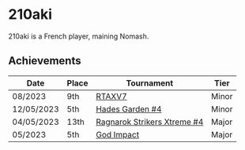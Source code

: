 # 210aki

210aki is a French player, maining Nomash.

## Achievements

|Date|Place|Tournament|Tier|
|-|-|-|-|
| 08/2023 | 9th | [RTAXV7](/inapedia/tournaments/rtaxv/rtaxv7.md) | Minor |
| 12/05/2023 | 5th | [Hades Garden #4](/inapedia/tournaments/hg/hg4.md) | Minor |
| 04/05/2023 | 13th | [Ragnarok Strikers Xtreme #4](/inapedia/tournaments/ragna/ragnax4.md) | Major |
| 05/2023 | 5th | [God Impact](/inapedia/tournaments/misc/godimpact.md) | Major |
